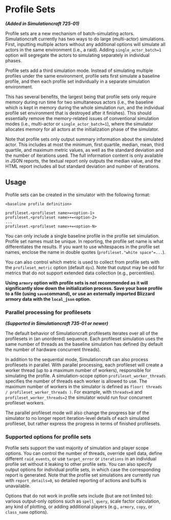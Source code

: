 # Profile Sets

**_(Added in Simulationcraft 725-01)_**

Profile sets are a new mechanism of batch-simulating actors. Simulationcraft currently has two ways to do large (multi-actor) simulations. First, inputting multiple actors without any additional options will simulate all actors in the same environment (i.e., a raid). Adding `single_actor_batch=1` option will segregate the actors to simulating separately in individual phases.

Profile sets add a third simulation mode. Instead of simulating multiple profiles under the same environment, profile sets first simulate a baseline profile, and then each profile set individually in a separate simulation environment.

This has several benefits, the largest being that profile sets only require memory during run time for two simultaneous actors (i.e., the baseline which is kept in memory during the whole simulation run, and the individual profile set environment that is destroyed after it finishes). This should essentially remove the memory-related issues of conventional simulation modes (i.e., multi-actor or `single_actor_batch=1`), where the simulator allocates memory for all actors at the initialization phase of the simulator.

Note that profile sets only output summary information about the simulated actor. This includes at most the minimum, first quartile, median, mean, third quartile, and maximum metric values, as well as the standard deviation and the number of iterations used. The full information content is only available in JSON reports, the textual report only outputs the median value, and the HTML report includes all but standard deviation and number of iterations.

## Usage

Profile sets can be created in the simulator with the following format:
```
<baseline profile definition>

profileset.<profileset name>=<option-1>
profileset.<profileset name>+=<option-2>
...
profileset.<profileset name>+=<option-N>
```

You can only include a single baseline profile in the profile set simulation. Profile set names must be unique. In reporting, the profile set name is what differentiates the results. If you want to use whitespaces in the profile set names, enclose the name in double quotes (```profileset."white space"=...```).

You can also control which metric is used to collect from profile sets with the ```profileset_metric``` option (default `dps`). Note that output may be odd for metrics that do not support extended data collection (e.g., percentiles).

**Using `armory` option with profile sets is not recommended as it will significantly slow down the initialization process. Save your base profile to a file (using `save`command), or use an externally imported Blizzard armory data with the `local_json` option.**

### Parallel processing for profilesets 

**_(Supported in Simulationcraft 735-01 or newer)_**

The default behavior of Simulationcraft profilesets iterates over all of the profilesets in (an unordered) sequence. Each profileset simulation uses the same number of threads as the baseline simulation has defined (by default the number of hardware concurrent threads).

In addition to the sequential mode, Simulationcraft can also process profilesets in parallel. With parallel processing, each profileset will create a worker thread (up to a maximum number of workers), responsible for simulating the profile. A simulation-scope option `profileset_worker_threads` specifies the number of threads each worker is allowed to use. The maximum number of workers in the simulator is defined as `floor( threads / profileset_worker_threads )`. For example, with `threads=8` and `profileset_worker_threads=2` the simulator would run four concurrent profileset workers.

The parallel profileset mode will also change the progress bar of the simulator to no longer report iteration-level details of each simulated profileset, but rather express the progress in terms of finished profilesets.

### Supported options for profile sets

Profile sets support the vast majority of simulation and player scope options. You can control the number of threads, override spell data, define different `raid_events`, or use `target_error` or `iterations` in an individual profile set without it leaking to other profile sets. You can also specify output options for individual profile sets, in which case the corresponding report is generated. Note that the profile set simulations are currently run with `report_details=0`, so detailed reporting of actions and buffs is unavailable.

Options that do not work in profile sets include (but are not limited to): various output-only options such as ```spell_query```, scale factor calculation, any kind of plotting, or adding additional players (e.g., ```armory```, ```copy```, or ```class_name``` options).